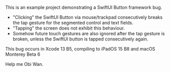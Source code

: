 This is an example project demonstrating a SwiftUI Button framework bug.


- "Clicking" the SwiftUI Button via mouse/trackpad consecutively breaks the tap gesture for the segmented control and text fields.
- "Tapping" the screen does not exhibit this behaviour.
- Somehow future touch gestures are also ignored after the tap gesture is broken, unless the SwiftUI button is tapped consecutively again.

This bug occurs in Xcode 13 B5, compiling to iPadOS 15 B8 and macOS Monterey Beta 6

Help me Obi Wan.

